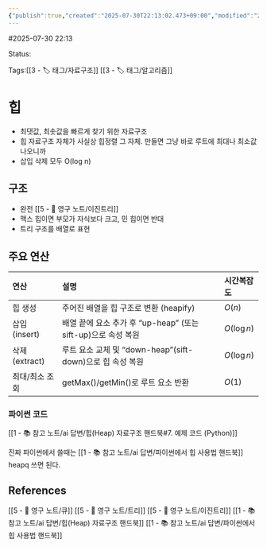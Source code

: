 ```yaml
---
{"publish":true,"created":"2025-07-30T22:13:02.473+09:00","modified":"2025-08-01T00:19:45.520+09:00","cssclasses":""}
---
```


#2025-07-30 22:13

Status: 

Tags:[[3 - 🏷️ 태그/자료구조]] [[3 - 🏷️ 태그/알고리즘]]

# 힙
- 최댓값, 최솟값을 빠르게 찾기 위한 자료구조
- 힙 자료구조 자체가 사실상 힙정렬 그 자체. 만들면 그냥 바로 루트에 최대나 최소값 나오니까
- 삽입 삭제 모두 O(log n)
## 구조
- 완전 [[5 - 💎 영구 노트/이진트리]]
- 맥스 힙이면 부모가 자식보다 크고, 민 힙이면 반대
- 트리 구조를 배열로 표현

## 주요 연산
| 연산          | 설명                                           | 시간복잡도       |
| :---------- | :------------------------------------------- | :---------- |
| 힙 생성        | 주어진 배열을 힙 구조로 변환 (heapify)                   | $O(n)$      |
| 삽입(insert)  | 배열 끝에 요소 추가 후 “up-heap” (또는 sift-up)으로 속성 복원 | $O(\log n)$ |
| 삭제(extract) | 루트 요소 교체 및 “down-heap”(sift-down)으로 힙 속성 복원  | $O(\log n)$ |
| 최대/최소 조회    | getMax()/getMin()로 루트 요소 반환                  | $O(1)$      |
### 파이썬 코드
[[1 - 📚 참고 노트/ai 답변/힙(Heap) 자료구조 핸드북#7. 예제 코드 (Python)]]

진짜 파이썬에서 쓸때는 [[1 - 📚 참고 노트/ai 답변/파이썬에서 힙 사용법 핸드북]] heapq 쓰면 된다.

## References
[[5 - 💎 영구 노트/큐]]
[[5 - 💎 영구 노트/트리]]
[[5 - 💎 영구 노트/이진트리]]
[[1 - 📚 참고 노트/ai 답변/힙(Heap) 자료구조 핸드북]]
[[1 - 📚 참고 노트/ai 답변/파이썬에서 힙 사용법 핸드북]]